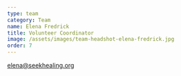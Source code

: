 ```yaml
---
type: team
category: Team
name: Elena Fredrick
title: Volunteer Coordinator
image: /assets/images/team-headshot-elena-fredrick.jpg
order: 7
---
```


<elena@seekhealing.org>
